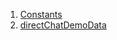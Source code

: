 

1. [Constants](file-___home_harshil_Desktop_open-source_palisadoes_talawa_lib_demo_server_data_direct_chat_demo_data/#constants)
2. [directChatDemoData](file-___home_harshil_Desktop_open-source_palisadoes_talawa_lib_demo_server_data_direct_chat_demo_data/directChatDemoData-constant.html)
